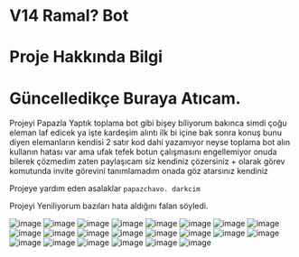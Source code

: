 # V14 Ramal? Bot

# Proje Hakkında Bilgi

# Güncelledikçe Buraya Atıcam.

Projeyi Papazla Yaptık toplama bot gibi bişey 
biliyorum bakınca simdi çoğu eleman laf edicek ya işte kardeşim alıntı
ilk bi içine bak sonra konuş bunu diyen elemanların kendisi 2 satır kod dahi yazamıyor
neyse toplama bot alın kullanın hatası var ama ufak tefek botun çalışmasını engellemiyor onuda bilerek çözmedim
zaten paylaşıcam siz kendiniz çözersiniz + olarak görev komutunda invite görevini tanımlamadım onada göz atarsınız kendiniz


Projeye yardım eden asalaklar
`papazchavo. darkcim`

Projeyi Yeniliyorum bazıları hata aldığını falan söyledi.

![image](https://cdn.discordapp.com/attachments/1190345357532606475/1212354721075961876/image.png?ex=65f18851&is=65df1351&hm=9ee2773fa4831ca1243d1354c5c8b76707e832c5fe0f63e8dd31b03d51281e26&)
![image](https://cdn.discordapp.com/attachments/1190345357532606475/1210901040493232128/hgmesaji.png?ex=65ec3e79&is=65d9c979&hm=5aead700458388ee7eab18efe6fffd305f9aa9707e0dce8798a448a482321995)
![image](https://cdn.discordapp.com/attachments/1190345357532606475/1210900994569928754/image.png?ex=65ec3e6e&is=65d9c96e&hm=bcffda8f6d71e670803a1b98e9699b1c128bdae853d969be4cc54f3faeb8e9ad&)
![image](https://cdn.discordapp.com/attachments/1190345357532606475/1210906774786547753/image.png?ex=65ec43d0&is=65d9ced0&hm=ce25bbf4daa0ed9998179898ca84ad955d62ac12217263d5e026202663586ae9&)
![image](https://cdn.discordapp.com/attachments/1190345357532606475/1210906930495754240/image.png?ex=65ec43f5&is=65d9cef5&hm=0760ead609313af5b4b663d1399d6e329fe7a4579ea3a731e215dfd682298999&)
![image](https://cdn.discordapp.com/attachments/1190345357532606475/1210907116014018600/image.png?ex=65ec4422&is=65d9cf22&hm=c8d21f929e237f8d354e5fa07ed59edaa097ffdfb18cffab93edd60a5bcd58de&)
![image](https://cdn.discordapp.com/attachments/1190345357532606475/1210907678621306890/image.png?ex=65ec44a8&is=65d9cfa8&hm=a2b3ebd34f64c7e7b9905535daeaa48f841d3e559d40c37b59504c3d881ab19d&)
![image](https://cdn.discordapp.com/attachments/1190345357532606475/1210907774444113920/image.png?ex=65ec44bf&is=65d9cfbf&hm=2fe8b0eb9a724651feec1c81d27d7e225fbfdfedc5f62b592ae44affbc04bae1&)
![image](https://cdn.discordapp.com/attachments/1190345357532606475/1210900587802271755/image.png?ex=65ec3e0d&is=65d9c90d&hm=6bfc6a29a1c3378a9e6a2ec3d02dfff9d2a0ae7d61d8d088e27126eb19d22d9b&)
![image](https://cdn.discordapp.com/attachments/1190345357532606475/1210900280787472404/image.png?ex=65ec3dc4&is=65d9c8c4&hm=3da233f125d314a910f7bda8e37f5997a2ee136b4f0a5fdea41927a39ddcc52a&)
![image](https://cdn.discordapp.com/attachments/1190345357532606475/1210908394421227621/image.png?ex=65ec4552&is=65d9d052&hm=d223ef41e1803aa886714da8e0957a644c899caff46d2d477ecfc8a586dfd5c8&)
![image](https://cdn.discordapp.com/attachments/1186434768468987955/1210938145730854912/image.png?ex=65ec6108&is=65d9ec08&hm=548777c02e667b2c9ec918faf1fa06a01237222996b40cf894d47f21898f9c83&)
![image](https://cdn.discordapp.com/attachments/1190345357532606475/1211284883402399804/image.png?ex=65eda3f4&is=65db2ef4&hm=a6662ea13ec037a8665ed09204234cfc7af51e98e6c9d7eca112aaa2f9a057c2&)
![image](https://cdn.discordapp.com/attachments/1190345357532606475/1211284943330746388/image.png?ex=65eda403&is=65db2f03&hm=7a01054b8d5f72d5e8924c596c0f511f4f3a55262406f691e549fc7d1108fa69&)
![image](https://cdn.discordapp.com/attachments/1190345357532606475/1211659639800995891/image.png?ex=65ef00f9&is=65dc8bf9&hm=b3e9e0d4cef9e1e218f313579d9bec8d436a4cf72827fcd18ace42213ab648b7&)
![image](https://cdn.discordapp.com/attachments/1190345357532606475/1211667043128971324/image.png?ex=65ef07de&is=65dc92de&hm=4e13eec9713713ea91f050b4d44dc96edb0d3d953082db8ccc6caccf826f1516&)
![image](https://cdn.discordapp.com/attachments/1190345357532606475/1211683012786262076/image.png?ex=65ef16be&is=65dca1be&hm=7c8174685d67326425b835a295c8b3ae79cf2e63ee3dde199d5aae73fb724a87&)
![image](https://cdn.discordapp.com/attachments/1025465436302737509/1212326685685452800/image.png?ex=65f16e35&is=65def935&hm=a442fe115bb942a3fca04cddc3d456fb8966c450ab858415c7a405d004417644&)
![image](https://cdn.discordapp.com/attachments/1190345357532606475/1212354067788075038/image.png?ex=65f187b6&is=65df12b6&hm=6696afaed341b7ce88ce7d9791fc86d26791911a9db6e3d076aed958b298dc1d&)
![image](https://cdn.discordapp.com/attachments/1190345357532606475/1212354506428383232/image.png?ex=65f1881e&is=65df131e&hm=638297a1f236daab04cb6949f0254ff7c3384c78f5bc2d2b66a8631166d651ca&)
![image](https://cdn.discordapp.com/attachments/1190345357532606475/1212404901720887376/image.png?ex=65f1b70d&is=65df420d&hm=3496aa7132b28e71e6d9013b8990fa7b0afaa20c0a87f4c6392753d7ff2e1f6a&)
![image](https://cdn.discordapp.com/attachments/1202662675251724340/1212800270640095332/image.png?ex=65f32745&is=65e0b245&hm=155a476dd76213026d47b096195f46865ec2957639eed5bda66ec32178ab3884&)
